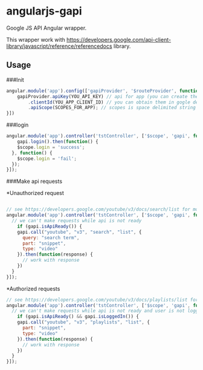 angularjs-gapi
====

Google JS API Angular wrapper.

This wrapper work with https://developers.google.com/api-client-library/javascript/reference/referencedocs library.

## Usage

###Init

```javascript
angular.module('app').config(['gapiProvider', '$routeProvider', function(gapiProvider, $routeProvider) {
	gapiProvider.apiKey(YOU_API_KEY) // api for app (you can create them in dev console)
        .clientId(YOU_APP_CLIENT_ID) // you can obtain them in gogle dev console
        .apiScope(SCOPES_FOR_APP); // scopes is space delimited string
}])
```

###login

```javascript
angular.module('app').controller('tstController', ['$scope', 'gapi', function($scope, gapi) {
	gapi.login().then(function() {
    $scope.login = 'success';
  }, function() {
    $scope.login = 'fail';
  });
}]);
```

###Make api requests

*Unauthorized request

```javascript

// see https://developers.google.com/youtube/v3/docs/search/list for more information
angular.module('app').controller('tstController', ['$scope', 'gapi', function($scope, gapi) {
  // we can't make requests while api is not ready
	if (gapi.isApiReady()) {
  	gapi.call("youtube", "v3", "search", "list", {
      query: "search term",
      part: "snippet",
      type: "video"
    }).then(function(response) {
      // work with response
    })
  }
}]);

```

*Authorized requests

```javascript
// see https://developers.google.com/youtube/v3/docs/playlists/list for information about api
angular.module('app').controller('tstController', ['$scope', 'gapi', function($scope, gapi) {
  // we can't make requests while api is not ready and user is not logged in
	if (gapi.isApiReady() && gapi.isLoggedIn()) {
  	gapi.call("youtube", "v3", "playlists", "list", {
      part: "snippet",
      type: "video"
    }).then(function(response) {
      // work with response
    })
  }
}]);
```
